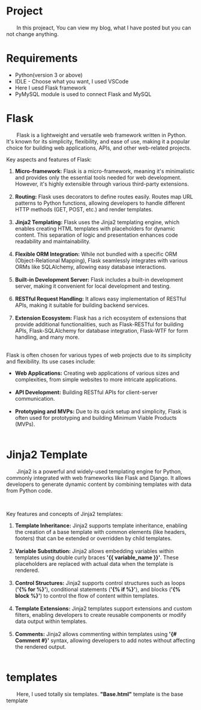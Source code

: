 <h1>Project</h1>
<p>	&nbsp;	&nbsp;	&nbsp;	&nbsp;In this projeact, You can view my blog, what I have posted but you can not change anything.</p>

<h1>Requirements</h1>
<ul>
    <li>Python(version 3 or above)</li>
    <li>IDLE - Choose what you want, I used VSCode</li>
    <li>Here I uesd Flask framework</li>
    <li>PyMySQL module is used to connect Flask and MySQL</li>
</ul>

<h1>Flask</h1>
<p>	&nbsp;	&nbsp;	&nbsp;	&nbsp;Flask is a lightweight and versatile web framework written in Python. It's known for its simplicity, flexibility, and ease of use, making it a popular choice for building web applications, APIs, and other web-related projects.</p>
<p>Key aspects and features of Flask:</p>
<ol>
    <li><b>Micro-framework:</b> Flask is a micro-framework, meaning it's minimalistic and provides only the essential tools needed for web development. However, it's highly extensible through various third-party extensions.</li><br>
    <li><b>Routing:</b> Flask uses decorators to define routes easily. Routes map URL patterns to Python functions, allowing developers to handle different HTTP methods (GET, POST, etc.) and render templates.</li><br>
    <li><b>Jinja2 Templating:</b> Flask uses the Jinja2 templating engine, which enables creating HTML templates with placeholders for dynamic content. This separation of logic and presentation enhances code readability and maintainability.</li><br>
    <li><b>Flexible ORM Integration:</b> While not bundled with a specific ORM (Object-Relational Mapping), Flask seamlessly integrates with various ORMs like SQLAlchemy, allowing easy database interactions.</li><br>
    <li><b>Built-in Development Server:</b> Flask includes a built-in development server, making it convenient for local development and testing.</li><br>
    <li><b>RESTful Request Handling:</b> It allows easy implementation of RESTful APIs, making it suitable for building backend services.</li><br>
    <li><b>Extension Ecosystem:</b> Flask has a rich ecosystem of extensions that provide additional functionalities, such as Flask-RESTful for building APIs, Flask-SQLAlchemy for database integration, Flask-WTF for form handling, and many more.</li><br>
</ol>
<p>Flask is often chosen for various types of web projects due to its simplicity and flexibility. Its use cases include:</p>
<ul>
    <li><b>Web Applications:</b> Creating web applications of various sizes and complexities, from simple websites to more intricate applications.</li><br>
    <li><b>API Development:</b> Building RESTful APIs for client-server communication.</li><br>
    <li><b>Prototyping and MVPs:</b> Due to its quick setup and simplicity, Flask is often used for prototyping and building Minimum Viable Products (MVPs).</li><br>
</ul>

<h1>Jinja2 Template</h1>
<p>&nbsp; &nbsp; &nbsp; &nbsp;Jinja2 is a powerful and widely-used templating engine for Python, commonly integrated with web frameworks like Flask and Django. It allows developers to generate dynamic content by combining templates with data from Python code.</p><br>

<p>Key features and concepts of Jinja2 templates:</p>
<ol>
    <li><b>Template Inheritance:</b> Jinja2 supports template inheritance, enabling the creation of a base template with common elements (like headers, footers) that can be extended or overridden by child templates.</li><br>
    <li><b>Variable Substitution:</b> Jinja2 allows embedding variables within templates using double curly braces <b>&apos;{{ variable_name }}&apos;</b>. These placeholders are replaced with actual data when the template is rendered.</li><br>
    <li><b>Control Structures:</b> Jinja2 supports control structures such as loops (<b>&apos;{% for %}&apos;</b>), conditional statements (<b>&apos;{% if %}&apos;</b>), and blocks (<b>&apos;{% block %}&apos;</b>) to control the flow of content within templates.</li><br>
    <li><b>Template Extensions:</b> Jinja2 templates support extensions and custom filters, enabling developers to create reusable components or modify data output within templates.</li><br>
    <li><b>Comments:</b> Jinja2 allows commenting within templates using <b>&apos;{# Comment #}&apos;</b> syntax, allowing developers to add notes without affecting the rendered output.</li><br>
</ol>

<h1>templates</h1>
<p>&nbsp; &nbsp; &nbsp; &nbsp;Here, I used totally six templates. <b>&quot;Base.html&quot;</b> template is the base template</p>